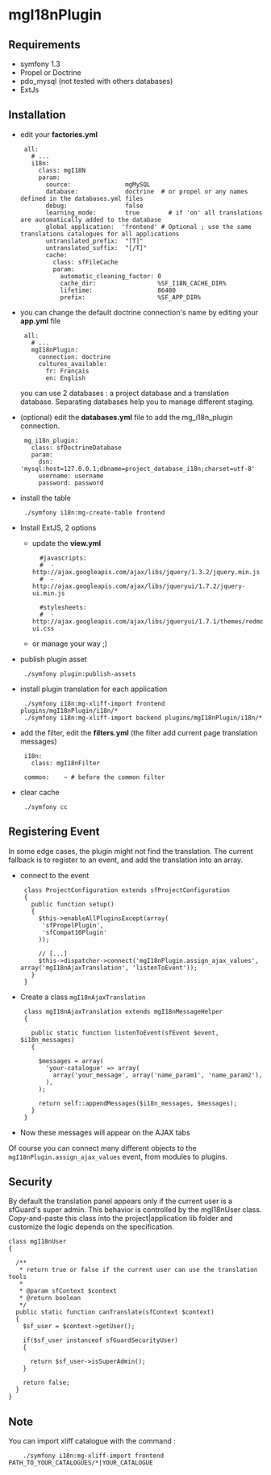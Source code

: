mgI18nPlugin
============

Requirements
------------

* symfony 1.3
* Propel or Doctrine
* pdo_mysql (not tested with others databases)
* ExtJs

Installation
------------

 * edit your **factories.yml**

        all:
          # ...
          i18n:
            class: mgI18N
            param:
              source:               mgMySQL
              database:             doctrine  # or propel or any names defined in the databases.yml files
              debug:                false
              learning_mode:        true        # if 'on' all translations are automatically added to the database
              global_application:  'frontend' # Optional ; use the same translations catalogues for all applications
              untranslated_prefix:  "[T]"
              untranslated_suffix:  "[/T]"
              cache:
                class: sfFileCache
                param:
                  automatic_cleaning_factor: 0
                  cache_dir:                 %SF_I18N_CACHE_DIR%
                  lifetime:                  86400
                  prefix:                    %SF_APP_DIR%

 * you can change the default doctrine connection's name by editing your **app.yml** file

        all:
          # ...
          mgI18nPlugin:
            connection: doctrine
            cultures_available: 
              fr: Français
              en: English

   you can use 2 databases : a project database and a translation database. Separating
   databases help you to manage different staging.

 * (optional) edit the **databases.yml** file to add the mg_i18n_plugin connection.

        mg_i18n_plugin:
          class: sfDoctrineDatabase
          param:
            dsn: 'mysql:host=127.0.0.1;dbname=project_database_i18n;charset=utf-8'
            username: username
            password: password

 * install the table

        ./symfony i18n:mg-create-table frontend

 * Install ExtJS, 2 options

    * update the **view.yml**

            #javascripts:
            #  - http://ajax.googleapis.com/ajax/libs/jquery/1.3.2/jquery.min.js
            #  - http://ajax.googleapis.com/ajax/libs/jqueryui/1.7.2/jquery-ui.min.js

            #stylesheets:
            #  - http://ajax.googleapis.com/ajax/libs/jqueryui/1.7.1/themes/redmond/jquery-ui.css

   * or manage your way ;)

 * publish plugin asset
 
        ./symfony plugin:publish-assets

 * install plugin translation for each application

        ./symfony i18n:mg-xliff-import frontend plugins/mgI18nPlugin/i18n/*
        ./symfony i18n:mg-xliff-import backend plugins/mgI18nPlugin/i18n/*

 * add the filter, edit the **filters.yml** (the filter add current page translation messages)

        i18n:
          class: mgI18nFilter

        common:    ~ # before the common filter

 * clear cache

        ./symfony cc


Registering Event
-----------------

In some edge cases, the plugin might not find the translation. The current fallback
is to register to an event, and add the translation into an array.


 * connect to the event

        class ProjectConfiguration extends sfProjectConfiguration
        {
          public function setup()
          {
            $this->enableAllPluginsExcept(array(
             'sfPropelPlugin',
             'sfCompat10Plugin'
            ));

            // [...]
            $this->dispatcher->connect('mgI18nPlugin.assign_ajax_values', array('mgI18nAjaxTranslation', 'listenToEvent'));
          }
        }

 * Create a class `mgI18nAjaxTranslation`

        class mgI18nAjaxTranslation extends mgI18nMessageHelper
        {

          public static function listenToEvent(sfEvent $event, $i18n_messages)
          {

            $messages = array(
              'your-catalogue' => array(
                array('your_message', array('name_param1', 'name_param2'),
              ),
            );

            return self::appendMessages($i18n_messages, $messages);
          }
        }

 * Now these messages will appear on the AJAX tabs


Of course you can connect many different objects to the `mgI18nPlugin.assign_ajax_values`
event, from modules to plugins.


Security
--------

By default the translation panel appears only if the current user is a sfGuard's
super admin. This behavior is controlled by the mgI18nUser class. Copy-and-paste
this class into the project|application lib folder and customize the logic
depends on the specification.

    class mgI18nUser
    {

      /**
       * return true or false if the current user can use the translation tools
       *
       * @param sfContext $context
       * @return boolean
       */
      public static function canTranslate(sfContext $context)
      {
        $sf_user = $context->getUser();

        if($sf_user instanceof sfGuardSecurityUser)
        {

          return $sf_user->isSuperAdmin();
        }

        return false;
      }
    }


Note
----

You can import xliff catalogue with the command : 

        ./symfony i18n:mg-xliff-import frontend PATH_TO_YOUR_CATALOGUES/*|YOUR_CATALOGUE
